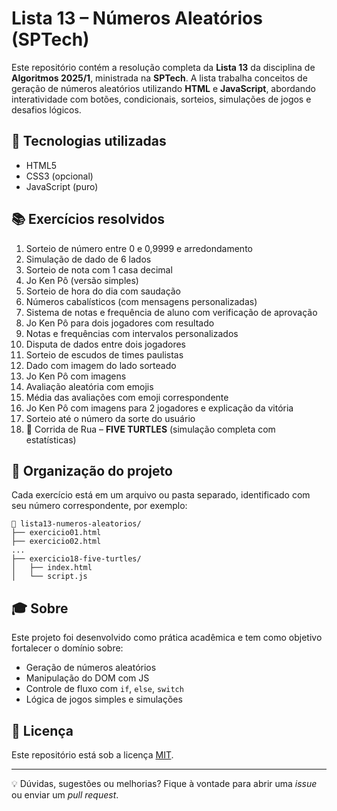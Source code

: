 
# Lista 13 – Números Aleatórios (SPTech)

Este repositório contém a resolução completa da **Lista 13** da disciplina de **Algoritmos 2025/1**, ministrada na **SPTech**. A lista trabalha conceitos de geração de números aleatórios utilizando **HTML** e **JavaScript**, abordando interatividade com botões, condicionais, sorteios, simulações de jogos e desafios lógicos.

## 🚀 Tecnologias utilizadas

- HTML5
- CSS3 (opcional)
- JavaScript (puro)

## 📚 Exercícios resolvidos

1. Sorteio de número entre 0 e 0,9999 e arredondamento  
2. Simulação de dado de 6 lados  
3. Sorteio de nota com 1 casa decimal  
4. Jo Ken Pô (versão simples)  
5. Sorteio de hora do dia com saudação  
6. Números cabalísticos (com mensagens personalizadas)  
7. Sistema de notas e frequência de aluno com verificação de aprovação  
8. Jo Ken Pô para dois jogadores com resultado  
9. Notas e frequências com intervalos personalizados  
10. Disputa de dados entre dois jogadores  
11. Sorteio de escudos de times paulistas  
12. Dado com imagem do lado sorteado  
13. Jo Ken Pô com imagens  
14. Avaliação aleatória com emojis  
15. Média das avaliações com emoji correspondente  
16. Jo Ken Pô com imagens para 2 jogadores e explicação da vitória  
17. Sorteio até o número da sorte do usuário  
18. 🐢 Corrida de Rua – **FIVE TURTLES** (simulação completa com estatísticas)

## 📂 Organização do projeto

Cada exercício está em um arquivo ou pasta separado, identificado com seu número correspondente, por exemplo:

```
📁 lista13-numeros-aleatorios/
├── exercicio01.html
├── exercicio02.html
...
├── exercicio18-five-turtles/
│   ├── index.html
│   └── script.js
```

## 🎓 Sobre

Este projeto foi desenvolvido como prática acadêmica e tem como objetivo fortalecer o domínio sobre:
- Geração de números aleatórios
- Manipulação do DOM com JS
- Controle de fluxo com `if`, `else`, `switch`
- Lógica de jogos simples e simulações

## 📄 Licença

Este repositório está sob a licença [MIT](LICENSE).

---

💡 Dúvidas, sugestões ou melhorias? Fique à vontade para abrir uma _issue_ ou enviar um _pull request_.
